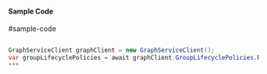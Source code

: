 #### Sample Code
#sample-code 

```C#

GraphServiceClient graphClient = new GraphServiceClient();
var groupLifecyclePolicies = await graphClient.GroupLifecyclePolicies.Request().GetAsync();
*** 

```